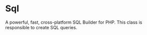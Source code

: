 # Sql
A powerful, fast, cross-platform SQL Builder for PHP. 
This class is responsible to create SQL queries.
